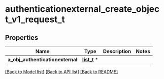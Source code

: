 # authenticationexternal_create_object_v1_request_t

## Properties
Name | Type | Description | Notes
------------ | ------------- | ------------- | -------------
**a_obj_authenticationexternal** | [**list_t**](authenticationexternal_request_compound.md) \* |  | 

[[Back to Model list]](../README.md#documentation-for-models) [[Back to API list]](../README.md#documentation-for-api-endpoints) [[Back to README]](../README.md)


